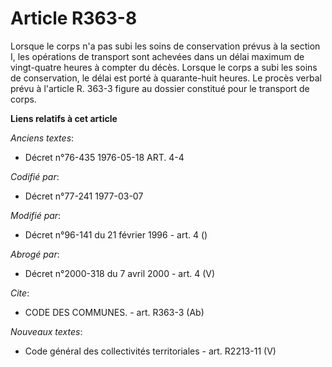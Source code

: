# Article R363-8

Lorsque le corps n'a pas subi les soins de conservation prévus à la section I, les opérations de transport sont achevées dans
un délai maximum de vingt-quatre heures à compter du décès. Lorsque le corps a subi les soins de conservation, le délai est
porté à quarante-huit heures. Le procès verbal prévu à l'article R. 363-3 figure au dossier constitué pour le transport de
corps.

**Liens relatifs à cet article**

_Anciens textes_:

  - Décret n°76-435 1976-05-18 ART. 4-4

_Codifié par_:

  - Décret n°77-241 1977-03-07

_Modifié par_:

  - Décret n°96-141 du 21 février 1996 - art. 4 ()

_Abrogé par_:

  - Décret n°2000-318 du 7 avril 2000 - art. 4 (V)

_Cite_:

  - CODE DES COMMUNES. - art. R363-3 (Ab)

_Nouveaux textes_:

  - Code général des collectivités territoriales - art. R2213-11 (V)
